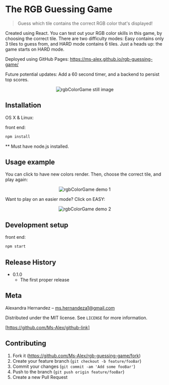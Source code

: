 # The RGB Guessing Game
> Guess which tile contains the correct RGB color that's displayed!

Created using React. You can test out your RGB color skills in this game, by choosing the correct tile. There are two difficulty modes: Easy contains only 3 tiles to guess from, and HARD mode contains 6 tiles. Just a heads up: the game starts on HARD mode.

Deployed using GitHub Pages: https://ms-alex.github.io/rgb-guessing-game/

Future potential updates: Add a 60 second timer, and a backend to persist top scores.

<p align="center">
  <img src="https://media.giphy.com/media/35C7BVSXdVsUYrpnyG/giphy.gif" alt="rgbColorGame still image">
</p>

## Installation

OS X & Linux:

front end: 
```sh
npm install
```

** Must have node.js installed.

## Usage example

You can click to have new colors render. Then, choose the correct tile, and play again:

<p align="center">
  <img src="https://media.giphy.com/media/3JU69qNbMMEI7ze9Wd/giphy.gif" alt="rgbColorGame demo 1">
</p>


Want to play on an easier mode? Click on EASY:

<p align="center">
  <img src="https://media.giphy.com/media/1lwtxMVXasZcpxQiKf/giphy.gif" alt="rgbColorGame demo 2">
</p>


## Development setup

front end:
```sh
npm start
```

## Release History

* 0.1.0
    * The first proper release

## Meta

Alexandra Hernandez – ms.hernandeza1@gmail.com

Distributed under the MIT license. See ``LICENSE`` for more information.

[https://github.com/Ms-Alex/github-link]

## Contributing

1. Fork it (<https://github.com/Ms-Alex/rgb-guessing-game/fork>)
2. Create your feature branch (`git checkout -b feature/fooBar`)
3. Commit your changes (`git commit -am 'Add some fooBar'`)
4. Push to the branch (`git push origin feature/fooBar`)
5. Create a new Pull Request